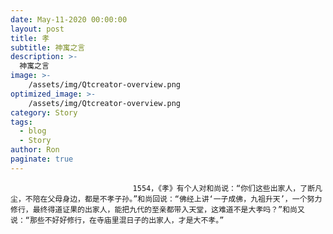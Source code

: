 ```yaml
---
date: May-11-2020 00:00:00
layout: post
title: 孝
subtitle: 神寓之言
description: >-
  神寓之言
image: >-
    /assets/img/Qtcreator-overview.png
optimized_image: >-
    /assets/img/Qtcreator-overview.png
category: Story
tags:
  - blog
  - Story
author: Ron
paginate: true
---
```


							　　1554，《孝》有个人对和尚说：“你们这些出家人，了断凡尘，不陪在父母身边，都是不孝子孙。”和尚回说：“佛经上讲‘一子成佛，九祖升天’，一个努力修行，最终得道证果的出家人，能把九代的至亲都带入天堂，这难道不是大孝吗？”和尚又说：“那些不好好修行，在寺庙里混日子的出家人，才是大不孝。”
							
							
						